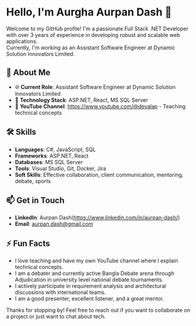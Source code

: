 # Hello, I'm Aurgha Aurpan Dash 👋

Welcome to my GitHub profile! I'm a passionate Full Stack .NET Developer with over 3 years of experience in developing robust and scalable web applications. 
<br> 
Currently, I'm working as an Assistant Software Engineer at Dynamic Solution Innovators Limited.

## 🚀 About Me

- 🌐 **Current Role**: Assistant Software Engineer at Dynamic Solution Innovators Limited
- 🔧 **Technology Stack**: ASP.NET, React, MS SQL Server
- 🎥 **YouTube Channel**: https://www.youtube.com/@devalap - Teaching technical concepts

## 🛠️ Skills

- **Languages**: C#, JavaScript, SQL
- **Frameworks**: ASP.NET, React
- **Databases**: MS SQL Server
- **Tools**: Visual Studio, Git, Docker, Jira
- **Soft Skills**: Effective collaboration, client communication, mentoring, debate, sports


## 📫 Get in Touch

- **LinkedIn**: Aurpan Dash(https://www.linkedin.com/in/aurpan-dash/)
- **Email**: aurpan.dash@gmail.com


## ⚡ Fun Facts

- I love teaching and have my own YouTube channel where I explain technical concepts.
- I am a debater and currently active Bangla Debate arena through Adjudication in university level national debate tournaments.
- I actively participate in requirement analysis and architectural discussions with international teams.
- I am a good presenter, excellent listener, and a great mentor.

Thanks for stopping by! Feel free to reach out if you want to collaborate on a project or just want to chat about tech.
